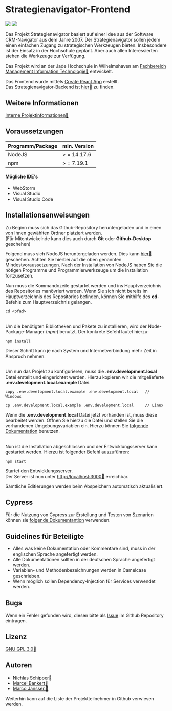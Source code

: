 # Strategienavigator-Frontend

![](https://shields.io/github/package-json/v/ricom/Strategienavigator-frontend?style=flat-square) ![](https://img.shields.io/github/license/ricom/strategienavigator-frontend?style=flat-square)

Das Projekt Strategienavigator basiert auf einer Idee aus der Software CRM-Navigator aus dem Jahre 2007. Der Strategienavigator
sollen jedem einen einfachen Zugang zu strategischen Werkzeugen bieten. Insbesondere ist der Einsatz in der Hochschule
geplant. Aber auch allen Interessierten stehen die Werkzeuge zur Verfügung.

Das Projekt wird an der Jade Hochschule in Wilhelmshaven
am [Fachbereich Management Information Technologie:link:](https://www.jade-hs.de/mit/) entwickelt.

Das Frontend wurde mittels [Create React App](https://github.com/facebook/create-react-app) erstellt.  
Das Strategienavigator-Backend ist [hier:link:](https://github.com/ricom/Strategienavigator-backend) zu finden.

## Weitere Informationen

[Interne Projektinformationen:link:](https://moodle.jade-hs.de/moodle/course/view.php?id=521&section=4)

## Voraussetzungen

| Programm/Package | min. Version |
|------------------|--------------|
| NodeJS           | > = 14.17.6  |
| npm              | > = 7.19.1   |

#### Mögliche IDE's

- WebStorm
- Visual Studio
- Visual Studio Code

## Installationsanweisungen

Zu Beginn muss sich das Github-Repository heruntergeladen und in einen von Ihnen gewählten Ordner platziert werden.  
(Für Mitentwickelnde kann dies auch durch **Git** oder **Github-Desktop** geschehen)<br />

Folgend muss sich NodeJS heruntergeladen werden. Dies kann [hier:link:](https://nodejs.org/de/) geschehen. Achten Sie
hierbei auf die oben genannten Mindestvoraussetzungen. Nach der Installation von NodeJS haben Sie die nötigen Programme
und Programmierwerkzeuge um die Installation fortzusetzen.<br />

Nun muss die Kommandozeile gestartet werden und ins Hauptverzeichnis des Repositories manövriert werden. Wenn Sie sich
nicht bereits im Hauptverzeichnis des Repositories befinden, können Sie mithilfe des **cd**-Befehls zum Hauptverzeichnis
gelangen.

```
cd <pfad>
```

<br />Um die benötigten Bibliotheken und Pakete zu installieren, wird der Node-Package-Manager (*npm*) benutzt. Der
konkrete Befehl lautet hierzu:

```shell
npm install
```

Dieser Schritt kann je nach System und Internetverbindung mehr Zeit in Anspruch nehmen.<br /><br />

Um nun das Projekt zu konfigurieren, muss die **.env.development.local** Datei erstellt und eingerichtet werden. Hierzu
kopieren wir die
mitgelieferte **.env.development.local.example** Datei.

```shell
copy .env.development.local.example .env.development.local   // Windows
```

```shell
cp .env.development.local.example .env.development.local     // Linux
```

Wenn die **.env.development.local** Datei jetzt vorhanden ist, muss diese bearbeitet werden. Öffnen Sie hierzu die Datei
und stellen Sie
die vorhandenen Umgebungsvariablen ein. Hierzu können Sie [folgende Dokumentation](./ENV.md) benutzen.<br /><br />

Nun ist die Installation abgeschlossen und der Entwicklungsserver kann gestartet werden. Hierzu ist folgender Befehl
auszuführen:

```shell
npm start
```

Startet den Entwicklungsserver.  
Der Server ist nun unter [http://localhost:3000:link:](http://localhost:3000) erreichbar.

Sämtliche Editierungen werden beim Abspeichern automatisch aktualisiert.

## Cypress

Für die Nutzung von Cypress zur Erstellung und Testen von Szenarien können sie [folgende Dokumentantion](./TESTING.md)
verwenden.

## Guidelines für Beteiligte

- Alles was keine Dokumentation oder Kommentare sind, muss in der englischen Sprache angefertigt werden.
- Alle Dokumentationen sollten in der deutschen Sprache angefertigt werden.
- Variablen- und Methodenbezeichnungen werden in Camelcase geschrieben.
- Wenn möglich sollen Dependency-Injection für Services verwendet werden.

## Bugs

Wenn ein Fehler gefunden wird, diesen bitte als [Issue](https://github.com/ricom/Strategienavigator-frontend/issues) im Github
Repository eintragen.

## Lizenz

[GNU GPL 3.0:link:](https://www.gnu.org/licenses/gpl-3.0.de.html)

## Autoren

- [Nichlas Schipper:link:](https://github.com/nic-schi)
- [Marcel Bankert:link:](https://github.com/Marce200700)
- [Marco Janssen:link:](https://github.com/ma1160)

Weiterhin kann auf die Liste der Projektteilnehmer in Github verwiesen werden.
